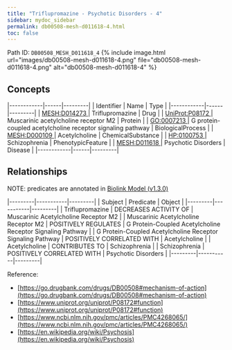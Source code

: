 ```yaml
---
title: "Triflupromazine - Psychotic Disorders - 4"
sidebar: mydoc_sidebar
permalink: db00508-mesh-d011618-4.html
toc: false 
---
```



Path ID: `DB00508_MESH_D011618_4`
{% include image.html url="images/db00508-mesh-d011618-4.png" file="db00508-mesh-d011618-4.png" alt="db00508-mesh-d011618-4" %}

## Concepts

|------------|------|---------|
| Identifier | Name | Type    |
|------------|------|---------|
| <a href="https://identifiers.org/MESH:D014273">MESH:D014273 </a> | Triflupromazine | Drug |
| <a href="https://identifiers.org/UniProt:P08172">UniProt:P08172 </a> | Muscarinic acetylcholine receptor M2 | Protein |
| <a href="https://identifiers.org/GO:0007213">GO:0007213 </a> | G protein-coupled acetylcholine receptor signaling pathway | BiologicalProcess |
| <a href="https://identifiers.org/MESH:D000109">MESH:D000109 </a> | Acetylcholine | ChemicalSubstance |
| <a href="https://identifiers.org/HP:0100753">HP:0100753 </a> | Schizophrenia | PhenotypicFeature |
| <a href="https://identifiers.org/MESH:D011618">MESH:D011618 </a> | Psychotic Disorders | Disease |
|------------|------|---------|

## Relationships


NOTE: predicates are annotated in <a href="https://github.com/biolink/biolink-model/releases/tag/v1.3.0">Biolink Model (v1.3.0)</a>

|---------|-----------|---------|
| Subject | Predicate | Object  |
|---------|-----------|---------|
| Triflupromazine | DECREASES ACTIVITY OF | Muscarinic Acetylcholine Receptor M2 |
| Muscarinic Acetylcholine Receptor M2 | POSITIVELY REGULATES | G Protein-Coupled Acetylcholine Receptor Signaling Pathway |
| G Protein-Coupled Acetylcholine Receptor Signaling Pathway | POSITIVELY CORRELATED WITH | Acetylcholine |
| Acetylcholine | CONTRIBUTES TO | Schizophrenia |
| Schizophrenia | POSITIVELY CORRELATED WITH | Psychotic Disorders |
|---------|-----------|---------|

Reference: 
  - [https://go.drugbank.com/drugs/DB00508#mechanism-of-action](https://go.drugbank.com/drugs/DB00508#mechanism-of-action)
  - [https://www.uniprot.org/uniprot/P08172#function](https://www.uniprot.org/uniprot/P08172#function)
  - [https://www.ncbi.nlm.nih.gov/pmc/articles/PMC4268065/](https://www.ncbi.nlm.nih.gov/pmc/articles/PMC4268065/)
  - [https://en.wikipedia.org/wiki/Psychosis](https://en.wikipedia.org/wiki/Psychosis)
